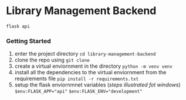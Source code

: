 # Library Management Backend

`flask api`

### Getting Started

1. enter the project directory `cd library-management-backend`
2. clone the repo using `git clone`
3. create a virtual enviornment in the directory `python -m venv venv`
4. install all the dependencies to the virtual enviornment from the requirements file `pip install -r requirements.txt`
5. setup the flask enviornmnet variables (_steps illustrated fot windows_)
   `$env:FLASK_APP="api"`
   `$env:FLASK_ENV="development"`

